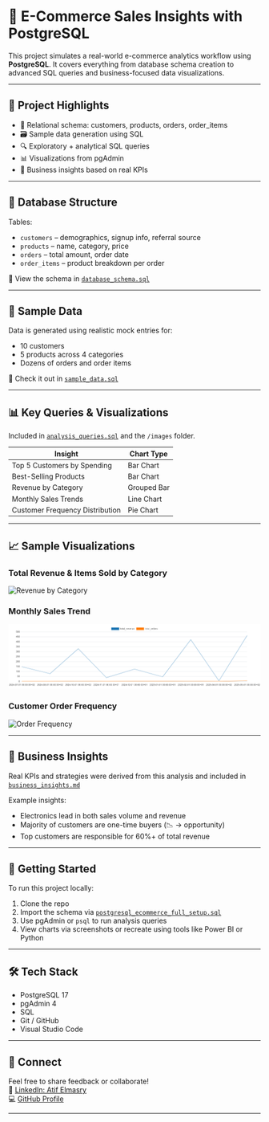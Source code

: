 # 🛒 E-Commerce Sales Insights with PostgreSQL

This project simulates a real-world e-commerce analytics workflow using **PostgreSQL**. It covers everything from database schema creation to advanced SQL queries and business-focused data visualizations.

---

## 📌 Project Highlights

- 🧩 Relational schema: customers, products, orders, order_items
- 🗃️ Sample data generation using SQL
- 🔍 Exploratory + analytical SQL queries
- 📊 Visualizations from pgAdmin
- 🧠 Business insights based on real KPIs

---

## 🧱 Database Structure

Tables:
- `customers` – demographics, signup info, referral source
- `products` – name, category, price
- `orders` – total amount, order date
- `order_items` – product breakdown per order

📁 View the schema in [`database_schema.sql`](./database_schema.sql)

---

## 💾 Sample Data

Data is generated using realistic mock entries for:
- 10 customers
- 5 products across 4 categories
- Dozens of orders and order items

📁 Check it out in [`sample_data.sql`](./sample_data.sql)

---

## 📊 Key Queries & Visualizations

Included in [`analysis_queries.sql`](./analysis_queries.sql) and the `/images` folder.

| Insight                              | Chart Type   |
|--------------------------------------|--------------|
| Top 5 Customers by Spending          | Bar Chart    |
| Best-Selling Products                | Bar Chart    |
| Revenue by Category                  | Grouped Bar  |
| Monthly Sales Trends                 | Line Chart   |
| Customer Frequency Distribution      | Pie Chart    |

---

## 📈 Sample Visualizations

### Total Revenue & Items Sold by Category  
![Revenue by Category](images/Total_Orders_and_Revenue_by_Product_Category.png)

### Monthly Sales Trend  
![Monthly Sales](images/Monthly_Sales_Trends.png)

### Customer Order Frequency  
![Order Frequency](images/Customer_Order_Frequency_Distribution.png)

---

## 📑 Business Insights

Real KPIs and strategies were derived from this analysis and included in  
[`business_insights.md`](./business_insights.md)

Example insights:
- Electronics lead in both sales volume and revenue
- Majority of customers are one-time buyers (📉 → opportunity)
- Top customers are responsible for 60%+ of total revenue

---

## 🚀 Getting Started

To run this project locally:
1. Clone the repo
2. Import the schema via [`postgresql_ecommerce_full_setup.sql`](./postgresql_ecommerce_full_setup.sql)
3. Use pgAdmin or `psql` to run analysis queries
4. View charts via screenshots or recreate using tools like Power BI or Python

---

## 🛠️ Tech Stack

- PostgreSQL 17
- pgAdmin 4
- SQL
- Git / GitHub
- Visual Studio Code

---

## 🤝 Connect

Feel free to share feedback or collaborate!  
🔗 [LinkedIn: Atif Elmasry](https://www.linkedin.com/in/tioatifelmasry)  
💻 [GitHub Profile](https://github.com/AtifElmasry)

---